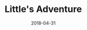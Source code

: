 ---
title: "Little's Adventure"
date: 2018-04-31
published: true
tags: games
image: little_s_adventure.png
description: A little MetroidVania with power-down mechanics.
url: https://www.indiexpo.net/en/games/little-s-adventure
---